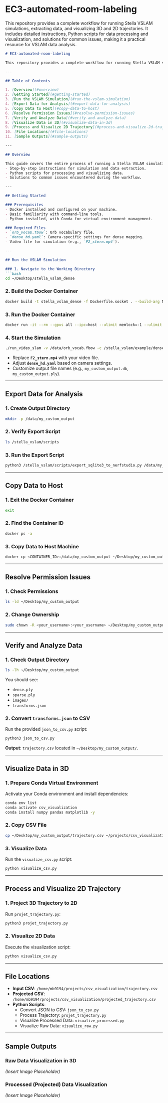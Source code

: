 # EC3-automated-room-labeling
This repository provides a complete workflow for running Stella VSLAM simulations, extracting data, and visualizing 3D and 2D trajectories. It includes detailed instructions, Python scripts for data processing and visualization, and solutions for common issues, making it a practical resource for VSLAM data analysis.




```markdown
# EC3-automated-room-labeling

This repository provides a complete workflow for running Stella VSLAM simulations, extracting data, and visualizing 3D and 2D trajectories. It includes detailed instructions, Python scripts for data processing and visualization, and solutions for common issues, making it a practical resource for VSLAM data analysis.

---

## Table of Contents

1. [Overview](#overview)
2. [Getting Started](#getting-started)
3. [Run the VSLAM Simulation](#run-the-vslam-simulation)
4. [Export Data for Analysis](#export-data-for-analysis)
5. [Copy Data to Host](#copy-data-to-host)
6. [Resolve Permission Issues](#resolve-permission-issues)
7. [Verify and Analyze Data](#verify-and-analyze-data)
8. [Visualize Data in 3D](#visualize-data-in-3d)
9. [Process and Visualize 2D Trajectory](#process-and-visualize-2d-trajectory)
10. [File Locations](#file-locations)
11. [Sample Outputs](#sample-outputs)

---

## Overview

This guide covers the entire process of running a Stella VSLAM simulation, from initial setup to data visualization. It provides:
- Step-by-step instructions for simulation and data extraction.
- Python scripts for processing and visualizing data.
- Solutions to common issues encountered during the workflow.

---

## Getting Started

### Prerequisites
- Docker installed and configured on your machine.
- Basic familiarity with command-line tools.
- Python installed, with Conda for virtual environment management.

### Required Files
- `orb_vocab.fbow`: Orb vocabulary file.
- `dense_hd.yaml`: Camera-specific settings for dense mapping.
- Video file for simulation (e.g., `F2_stern.mp4`).

---

## Run the VSLAM Simulation

### 1. Navigate to the Working Directory
```bash
cd ~/Desktop/stella_vslam_dense
```

### 2. Build the Docker Container
```bash
docker build -t stella_vslam_dense -f Dockerfile.socket . --build-arg NUM_THREADS=$(nproc)
```

### 3. Run the Docker Container
```bash
docker run -it --rm --gpus all --ipc=host --ulimit memlock=-1 --ulimit stack=67108864 -p 3001:3001 --name=stella_vslam_dense -v /home/mb9194/Desktop:/data stella_vslam_dense
```

### 4. Start the Simulation
```bash
./run_video_slam -v /data/orb_vocab.fbow -c /stella_vslam/example/dense/dense_hd.yaml -m /data/F2_stern.mp4 --frame-skip 3 -o /data/my_custom_output.db -p /data/my_custom_output.ply -k /data/my_custom_output_keyframes/
```
- Replace **`F2_stern.mp4`** with your video file.
- Adjust **`dense_hd.yaml`** based on camera settings.
- Customize output file names (e.g., `my_custom_output.db`, `my_custom_output.ply`).

---

## Export Data for Analysis

### 1. Create Output Directory
```bash
mkdir -p /data/my_custom_output
```

### 2. Verify Export Script
```bash
ls /stella_vslam/scripts
```

### 3. Run the Export Script
```bash
python3 /stella_vslam/scripts/export_sqlite3_to_nerfstudio.py /data/my_custom_output.db /data/my_custom_output/
```

---

## Copy Data to Host

### 1. Exit the Docker Container
```bash
exit
```

### 2. Find the Container ID
```bash
docker ps -a
```

### 3. Copy Data to Host Machine
```bash
docker cp <CONTAINER_ID>:/data/my_custom_output ~/Desktop/my_custom_output
```

---

## Resolve Permission Issues

### 1. Check Permissions
```bash
ls -ld ~/Desktop/my_custom_output
```

### 2. Change Ownership
```bash
sudo chown -R <your_username>:<your_username> ~/Desktop/my_custom_output
```

---

## Verify and Analyze Data

### 1. Check Output Directory
```bash
ls -lh ~/Desktop/my_custom_output
```
You should see:
- `dense.ply`
- `sparse.ply`
- `images/`
- `transforms.json`

### 2. Convert `transforms.json` to CSV
Run the provided `json_to_csv.py` script:
```bash
python3 json_to_csv.py
```
**Output**: `trajectory.csv` located in `~/Desktop/my_custom_output/`.

---

## Visualize Data in 3D

### 1. Prepare Conda Virtual Environment
Activate your Conda environment and install dependencies:
```bash
conda env list
conda activate csv_visualization
conda install numpy pandas matplotlib -y
```

### 2. Copy CSV File
```bash
cp ~/Desktop/my_custom_output/trajectory.csv ~/projects/csv_visualization/
```

### 3. Visualize Data
Run the `visualize_csv.py` script:
```bash
python visualize_csv.py
```

---

## Process and Visualize 2D Trajectory

### 1. Project 3D Trajectory to 2D
Run `projet_trajectory.py`:
```bash
python3 projet_trajectory.py
```

### 2. Visualize 2D Data
Execute the visualization script:
```bash
python visualize_csv.py
```

---

## File Locations

- **Input CSV**: `/home/mb9194/projects/csv_visualization/trajectory.csv`
- **Projected CSV**: `/home/mb9194/projects/csv_visualization/projected_trajectory.csv`
- **Python Scripts**:
  - Convert JSON to CSV: `json_to_csv.py`
  - Process Trajectory: `projet_trajectory.py`
  - Visualize Processed Data: `visualize_processed.py`
  - Visualize Raw Data: `visualize_raw.py`

---

## Sample Outputs

### Raw Data Visualization in 3D
*(Insert Image Placeholder)*

### Processed (Projected) Data Visualization
*(Insert Image Placeholder)*
```
